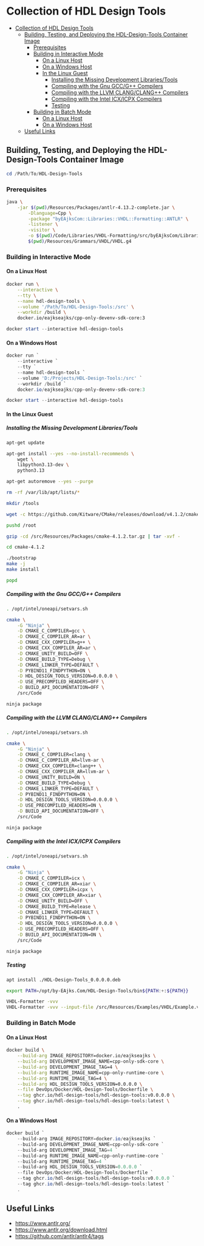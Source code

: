 # Collection of HDL Design Tools

- [Collection of HDL Design Tools](#collection-of-hdl-design-tools)
  - [Building, Testing, and Deploying the HDL-Design-Tools Container Image](#building-testing-and-deploying-the-hdl-design-tools-container-image)
    - [Prerequisites](#prerequisites)
    - [Building in Interactive Mode](#building-in-interactive-mode)
      - [On a Linux Host](#on-a-linux-host)
      - [On a Windows Host](#on-a-windows-host)
      - [In the Linux Guest](#in-the-linux-guest)
        - [Installing the Missing Development Libraries/Tools](#installing-the-missing-development-librariestools)
        - [Compiling with the Gnu GCC/G++ Compilers](#compiling-with-the-gnu-gccg-compilers)
        - [Compiling with the LLVM CLANG/CLANG++ Compilers](#compiling-with-the-llvm-clangclang-compilers)
        - [Compiling with the Intel ICX/ICPX Compilers](#compiling-with-the-intel-icxicpx-compilers)
        - [Testing](#testing)
    - [Building in Batch Mode](#building-in-batch-mode)
      - [On a Linux Host](#on-a-linux-host-1)
      - [On a Windows Host](#on-a-windows-host-1)
  - [Useful Links](#useful-links)

## Building, Testing, and Deploying the HDL-Design-Tools Container Image

```powershell
cd /Path/To/HDL-Design-Tools
```

### Prerequisites

```bash
java \
    -jar $(pwd)/Resources/Packages/antlr-4.13.2-complete.jar \
        -Dlanguage=Cpp \
        -package "byEAjksCom::Libraries::VHDL::Formatting::ANTLR" \
        -listener \
        -visitor \
        -o $(pwd)/Code/Libraries/VHDL-Formatting/src/byEAjksCom/Libraries/VHDL/Formatting/ANTLR \
        $(pwd)/Resources/Grammars/VHDL/VHDL.g4
```

### Building in Interactive Mode

#### On a Linux Host

```bash
docker run \
    --interactive \
    --tty \
    --name hdl-design-tools \
    --volume '/Path/To/HDL-Design-Tools:/src' \
    --workdir /build \
    docker.io/eajkseajks/cpp-only-devenv-sdk-core:3
```

```powershell
docker start --interactive hdl-design-tools
```

#### On a Windows Host

```powershell
docker run `
    --interactive `
    --tty `
    --name hdl-design-tools `
    --volume 'D:/Projects/HDL-Design-Tools:/src' `
    --workdir /build `
    docker.io/eajkseajks/cpp-only-devenv-sdk-core:3
```

```powershell
docker start --interactive hdl-design-tools
```

#### In the Linux Guest

##### Installing the Missing Development Libraries/Tools

```bash
apt-get update

apt-get install --yes --no-install-recommends \
    wget \
    libpython3.13-dev \
    python3.13

apt-get autoremove --yes --purge

rm -rf /var/lib/apt/lists/*
```

```bash
mkdir /tools

wget -c https://github.com/Kitware/CMake/releases/download/v4.1.2/cmake-4.1.2-linux-x86_64.tar.gz -O - | tar -xz -C /tools
```

```bash
pushd /root

gzip -cd /src/Resources/Packages/cmake-4.1.2.tar.gz | tar -xvf -

cd cmake-4.1.2

./bootstrap
make -j
make install

popd
```

##### Compiling with the Gnu GCC/G++ Compilers

```bash
. /opt/intel/oneapi/setvars.sh

cmake \
    -G "Ninja" \
    -D CMAKE_C_COMPILER=gcc \
    -D CMAKE_C_COMPILER_AR=ar \
    -D CMAKE_CXX_COMPILER=g++ \
    -D CMAKE_CXX_COMPILER_AR=ar \
    -D CMAKE_UNITY_BUILD=OFF \
    -D CMAKE_BUILD_TYPE=Debug \
    -D CMAKE_LINKER_TYPE=DEFAULT \
    -D PYBIND11_FINDPYTHON=ON \
    -D HDL_DESIGN_TOOLS_VERSION=0.0.0.0 \
    -D USE_PRECOMPILED_HEADERS=OFF \
    -D BUILD_API_DOCUMENTATION=OFF \
    /src/Code

ninja package
```

##### Compiling with the LLVM CLANG/CLANG++ Compilers

```bash
. /opt/intel/oneapi/setvars.sh

cmake \
    -G "Ninja" \
    -D CMAKE_C_COMPILER=clang \
    -D CMAKE_C_COMPILER_AR=llvm-ar \
    -D CMAKE_CXX_COMPILER=clang++ \
    -D CMAKE_CXX_COMPILER_AR=llvm-ar \
    -D CMAKE_UNITY_BUILD=ON \
    -D CMAKE_BUILD_TYPE=Debug \
    -D CMAKE_LINKER_TYPE=DEFAULT \
    -D PYBIND11_FINDPYTHON=ON \
    -D HDL_DESIGN_TOOLS_VERSION=0.0.0.0 \
    -D USE_PRECOMPILED_HEADERS=ON \
    -D BUILD_API_DOCUMENTATION=OFF \
    /src/Code

ninja package
```

##### Compiling with the Intel ICX/ICPX Compilers

```bash
. /opt/intel/oneapi/setvars.sh

cmake \
    -G "Ninja" \
    -D CMAKE_C_COMPILER=icx \
    -D CMAKE_C_COMPILER_AR=xiar \
    -D CMAKE_CXX_COMPILER=icpx \
    -D CMAKE_CXX_COMPILER_AR=xiar \
    -D CMAKE_UNITY_BUILD=OFF \
    -D CMAKE_BUILD_TYPE=Release \
    -D CMAKE_LINKER_TYPE=DEFAULT \
    -D PYBIND11_FINDPYTHON=ON \
    -D HDL_DESIGN_TOOLS_VERSION=0.0.0.0 \
    -D USE_PRECOMPILED_HEADERS=OFF \
    -D BUILD_API_DOCUMENTATION=ON \
    /src/Code

ninja package
```

##### Testing

```bash
apt install ./HDL-Design-Tools_0.0.0.0.deb

export PATH=/opt/by-EAjks.Com/HDL-Design-Tools/bin${PATH:+:${PATH}}

VHDL-Formatter -vvv
VHDL-Formatter -vvv --input-file /src/Resources/Examples/VHDL/Example.vhd
```

### Building in Batch Mode

#### On a Linux Host

```bash
docker build \
    --build-arg IMAGE_REPOSITORY=docker.io/eajkseajks \
    --build-arg DEVELOPMENT_IMAGE_NAME=cpp-only-sdk-core \
    --build-arg DEVELOPMENT_IMAGE_TAG=4 \
    --build-arg RUNTIME_IMAGE_NAME=cpp-only-runtime-core \
    --build-arg RUNTIME_IMAGE_TAG=4 \
    --build-arg HDL_DESIGN_TOOLS_VERSION=0.0.0.0 \
    --file DevOps/Docker/HDL-Design-Tools/Dockerfile \
    --tag ghcr.io/hdl-design-tools/hdl-design-tools:v0.0.0.0 \
    --tag ghcr.io/hdl-design-tools/hdl-design-tools:latest \
    .
```

#### On a Windows Host

```powershell
docker build `
    --build-arg IMAGE_REPOSITORY=docker.io/eajkseajks `
    --build-arg DEVELOPMENT_IMAGE_NAME=cpp-only-sdk-core `
    --build-arg DEVELOPMENT_IMAGE_TAG=4 `
    --build-arg RUNTIME_IMAGE_NAME=cpp-only-runtime-core `
    --build-arg RUNTIME_IMAGE_TAG=4 `
    --build-arg HDL_DESIGN_TOOLS_VERSION=0.0.0.0 `
    --file DevOps/Docker/HDL-Design-Tools/Dockerfile `
    --tag ghcr.io/hdl-design-tools/hdl-design-tools:v0.0.0.0 `
    --tag ghcr.io/hdl-design-tools/hdl-design-tools:latest `
    .
```

## Useful Links

- <https://www.antlr.org/>
- <https://www.antlr.org/download.html>
- <https://github.com/antlr/antlr4/tags>
